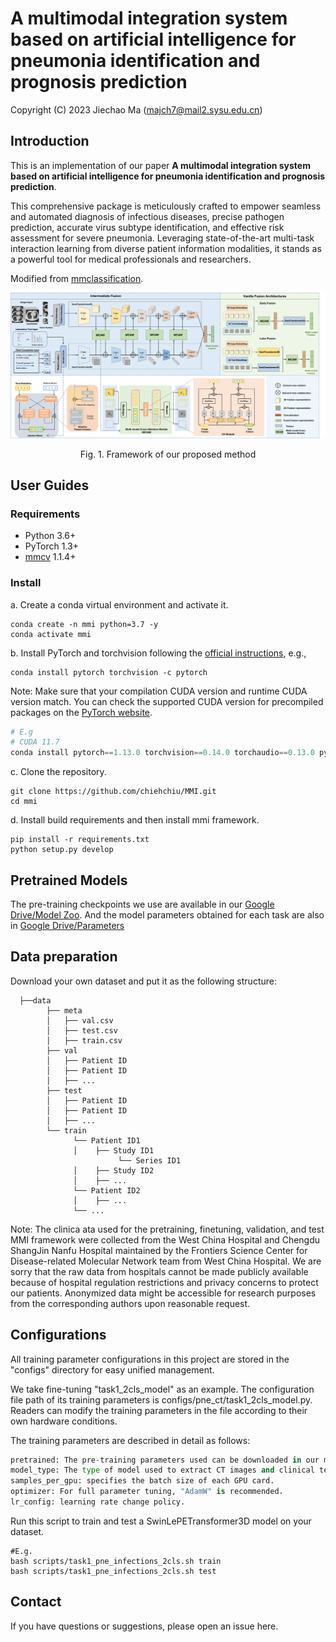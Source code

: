 # A multimodal integration system based on artificial intelligence for pneumonia identification and prognosis prediction
Copyright (C) 2023 Jiechao Ma (majch7@mail2.sysu.edu.cn)
## Introduction
This is an implementation of our paper **A multimodal integration system based on artificial intelligence for pneumonia identification and prognosis prediction**.

 This comprehensive package is meticulously crafted to empower seamless and automated diagnosis of infectious diseases, precise pathogen prediction, accurate virus subtype identification, and effective risk assessment for severe pneumonia. Leveraging state-of-the-art multi-task interaction learning from diverse patient information modalities, it stands as a powerful tool for medical professionals and researchers.

Modified from [mmclassification](https://github.com/open-mmlab/mmclassification).


![Framework of our proposed method](image/Framework.png)
<p align="center">Fig. 1. Framework of our proposed method</p>


## User Guides
### Requirements
- Python 3.6+
- PyTorch 1.3+
- [mmcv](https://github.com/open-mmlab/mmcv) 1.1.4+

### Install
a. Create a conda virtual environment and activate it.

```shell
conda create -n mmi python=3.7 -y
conda activate mmi
```
b. Install PyTorch and torchvision following the [official instructions](https://pytorch.org/), e.g.,

```shell
conda install pytorch torchvision -c pytorch
```
Note: Make sure that your compilation CUDA version and runtime CUDA version match.
You can check the supported CUDA version for precompiled packages on the [PyTorch website](https://pytorch.org/).


```python
# E.g 
# CUDA 11.7
conda install pytorch==1.13.0 torchvision==0.14.0 torchaudio==0.13.0 pytorch-cuda=11.7 -c pytorch -c nvidia
```

c. Clone the repository.

```shell
git clone https://github.com/chiehchiu/MMI.git
cd mmi
```

d. Install build requirements and then install mmi framework.

```shell
pip install -r requirements.txt
python setup.py develop 
```

## Pretrained Models
The pre-training checkpoints we use are available in our [Google Drive/Model Zoo](https://drive.google.com/drive/folders/1iG2t9bh1zu7G2spcohUzLDwrTGmWyQaC?usp=sharing). And the model parameters obtained for each task are also in [Google Drive/Parameters](https://drive.google.com/drive/folders/1A5SU1Uu2_ezy6K-muNsbmGU-tNPQrKw6?usp=sharing)


## Data preparation
Download your own dataset and put it as the following structure:

```
  ├──data
        ├── meta
        │   ├── val.csv
        │   ├── test.csv
        │   ├── train.csv
        ├── val
        │   ├── Patient ID
        │   ├── Patient ID
        │   ├── ...
        ├── test
        │   ├── Patient ID
        │   ├── Patient ID
        │   ├── ...
        └── train
              └── Patient ID1
              │    ├── Study ID1
                        └── Series ID1
              │    ├── Study ID2
              │    ├── ...
              └── Patient ID2
              │    ├── ...
              └── ...
```

Note: The clinica ata used for the pretraining, finetuning, validation, and test MMI framework were collected from the West China Hospital and Chengdu ShangJin Nanfu Hospital maintained by the Frontiers Science Center for Disease-related Molecular Network team from West China Hospital. We are sorry that the raw data from hospitals cannot be made publicly available because of hospital regulation restrictions and privacy concerns to protect our patients. Anonymized data might be accessible for research purposes from the corresponding authors upon reasonable request.


## Configurations
All training parameter configurations in this project are stored in the "configs" directory for easy unified management. 

We take fine-tuning "task1_2cls_model" as an example. The configuration file path of its training parameters is configs/pne_ct/task1_2cls_model.py. 
Readers can modify the training parameters in the file according to their own hardware conditions.

The training parameters are described in detail as follows:
```python
pretrained: The pre-training parameters used can be downloaded in our model zoo.
model_type: The type of model used to extract CT images and clinical texts features and then combine the two. e.g.: SwinLePETransformer3D
samples_per_gpu: specifies the batch size of each GPU card.
optimizer: For full parameter tuning, "AdamW" is recommended.
lr_config: learning rate change policy.
```

Run this script to train and test a SwinLePETransformer3D model on your dataset.
```
#E.g.
bash scripts/task1_pne_infections_2cls.sh train
bash scripts/task1_pne_infections_2cls.sh test
```

## Contact
If you have questions or suggestions, please open an issue here.

